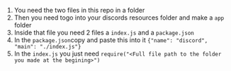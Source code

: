 1. You need the two files in this repo in a folder
2. Then you need togo into your discords resources folder and make a `app` folder
3. Inside that file you need 2 files a `index.js` and a `package.json`
4. In the `package.json`copy and paste this into it `{"name": "discord", "main": "./index.js"}`
5. In the `index.js` you just need `require("<Full file path to the folder you made at the begining>")`
